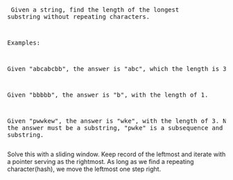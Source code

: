 <backquote><pre>
Given a string, find the length of the longest substring without repeating characters.

Examples:

Given "abcabcbb", the answer is "abc", which the length is 3.

Given "bbbbb", the answer is "b", with the length of 1.

Given "pwwkew", the answer is "wke", with the length of 3. Note that the answer must be a substring, "pwke" is a subsequence and not a substring.
</backquote></pre>

Solve this with a sliding window. Keep record of the leftmost and iterate with a pointer serving as the rightmost. As long as we find a repeating character(hash), we move the leftmost one step right. 